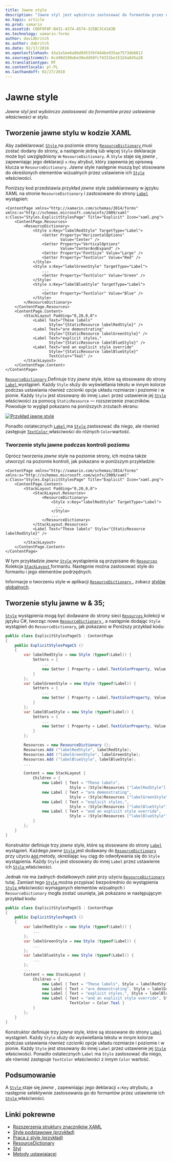 ```yaml
---
title: Jawne style
description: "Jawne styl jest wybiórczo zastosować do formantów przez ustawienie właściwości w stylu."
ms.topic: article
ms.prod: xamarin
ms.assetid: C0DF9F8F-B431-4374-A574-325BC3C41A3B
ms.technology: xamarin-forms
author: davidbritch
ms.author: dabritch
ms.date: 02/17/2016
ms.openlocfilehash: 43a1a5ee6a8bd9d53f6fd44be935ae7573db6812
ms.sourcegitcommit: 6cd40d190abe38edd50fc74331be15324a845a28
ms.translationtype: MT
ms.contentlocale: pl-PL
ms.lasthandoff: 02/27/2018
---
```

# <a name="explicit-styles"></a>Jawne style

_Jawne styl jest wybiórczo zastosować do formantów przez ustawienie właściwości w stylu._

## <a name="creating-an-explicit-style-in-xaml"></a>Tworzenie jawne stylu w kodzie XAML

Aby zadeklarować [ `Style` ](https://developer.xamarin.com/api/type/Xamarin.Forms.Style/) na poziomie strony [ `ResourceDictionary` ](https://developer.xamarin.com/api/type/Xamarin.Forms.ResourceDictionary/) musi zostać dodany do strony, a następnie jedną lub więcej `Style` deklaracje może być uwzględniony w `ResourceDictionary`. A `Style` staje się *jawne* , zapewniając jego deklaracji `x:Key` atrybut, który zapewnia jej opisową klucza w `ResourceDictionary`. *Jawne* style następnie muszą być stosowane do określonych elementów wizualnych przez ustawienie ich [ `Style` ](https://developer.xamarin.com/api/property/Xamarin.Forms.VisualElement.Style/) właściwości.

Poniższy kod przedstawia przykład *jawne* style zadeklarowany w języku XAML na stronie `ResourceDictionary` i zastosowane do strony [ `Label` ](https://developer.xamarin.com/api/type/Xamarin.Forms.Label/) wystąpień:

```xaml
<ContentPage xmlns="http://xamarin.com/schemas/2014/forms" xmlns:x="http://schemas.microsoft.com/winfx/2009/xaml" x:Class="Styles.ExplicitStylesPage" Title="Explicit" Icon="xaml.png">
    <ContentPage.Resources>
        <ResourceDictionary>
            <Style x:Key="labelRedStyle" TargetType="Label">
                <Setter Property="HorizontalOptions"
                        Value="Center" />
                <Setter Property="VerticalOptions"
                        Value="CenterAndExpand" />
                <Setter Property="FontSize" Value="Large" />
                <Setter Property="TextColor" Value="Red" />
            </Style>
            <Style x:Key="labelGreenStyle" TargetType="Label">
                ...
                <Setter Property="TextColor" Value="Green" />
            </Style>
            <Style x:Key="labelBlueStyle" TargetType="Label">
                ...
                <Setter Property="TextColor" Value="Blue" />
            </Style>
        </ResourceDictionary>
    </ContentPage.Resources>
    <ContentPage.Content>
        <StackLayout Padding="0,20,0,0">
            <Label Text="These labels"
                   Style="{StaticResource labelRedStyle}" />
            <Label Text="are demonstrating"
                   Style="{StaticResource labelGreenStyle}" />
            <Label Text="explicit styles,"
                   Style="{StaticResource labelBlueStyle}" />
            <Label Text="and an explicit style override"
                   Style="{StaticResource labelBlueStyle}"
                   TextColor="Teal" />
        </StackLayout>
    </ContentPage.Content>
</ContentPage>
```

[ `ResourceDictionary` ](https://developer.xamarin.com/api/type/Xamarin.Forms.ResourceDictionary/) Definiuje trzy *jawne* style, które są stosowane do strony [ `Label` ](https://developer.xamarin.com/api/type/Xamarin.Forms.Label/) wystąpień. Każdy `Style` służy do wyświetlania tekstu w innym kolorze podczas ustawiania również czcionki opcje układu rozmiarze i poziomie i w pionie. Każdy `Style` jest stosowany do innej `Label` przez ustawienie jej [ `Style` ](https://developer.xamarin.com/api/property/Xamarin.Forms.VisualElement.Style/) właściwości za pomocą `StaticResource` — rozszerzenie znaczników. Powoduje to wygląd pokazano na poniższych zrzutach ekranu:

[![](explicit-images/explicit-styles.png "Przykład jawne style")](explicit-images/explicit-styles-large.png "przykład jawne style")

Ponadto ostatecznych [ `Label` ](https://developer.xamarin.com/api/type/Xamarin.Forms.Label/) ma [ `Style` ](https://developer.xamarin.com/api/type/Xamarin.Forms.Style/) zastosować dla niego, ale również zastępuje [ `TextColor` ](https://developer.xamarin.com/api/property/Xamarin.Forms.Label.TextColor/) właściwości do różnych `Color`wartość.

### <a name="creating-an-explicit-style-at-the-control-level"></a>Tworzenie stylu jawne podczas kontroli poziomu

Oprócz tworzenia *jawne* style na poziomie strony, ich można także utworzyć na poziomie kontroli, jak pokazano w poniższym przykładzie:

```xaml
<ContentPage xmlns="http://xamarin.com/schemas/2014/forms" xmlns:x="http://schemas.microsoft.com/winfx/2009/xaml" x:Class="Styles.ExplicitStylesPage" Title="Explicit" Icon="xaml.png">
    <ContentPage.Content>
        <StackLayout Padding="0,20,0,0">
            <StackLayout.Resources>
                <ResourceDictionary>
                    <Style x:Key="labelRedStyle" TargetType="Label">
                      ...
                    </Style>
                    ...
                </ResourceDictionary>
            </StackLayout.Resources>
            <Label Text="These labels" Style="{StaticResource labelRedStyle}" />
            ...
        </StackLayout>
    </ContentPage.Content>
</ContentPage>
```

W tym przykładzie *jawne* [ `Style` ](https://developer.xamarin.com/api/type/Xamarin.Forms.Style/) wystąpienia są przypisane do [ `Resources` ](https://developer.xamarin.com/api/property/Xamarin.Forms.VisualElement.Resources/) Kolekcja [ `StackLayout` ](https://developer.xamarin.com/api/type/Xamarin.Forms.StackLayout/) formantu. Następnie można zastosować style do formantu i jego elementów podrzędnych.

Informacje o tworzeniu style w aplikacji [ `ResourceDictionary` ](https://developer.xamarin.com/api/type/Xamarin.Forms.ResourceDictionary/), zobacz [stylów globalnych](~/xamarin-forms/user-interface/styles/application.md).

## <a name="creating-an-explicit-style-in-c35"></a>Tworzenie stylu jawne w & 35;

[`Style`](https://developer.xamarin.com/api/type/Xamarin.Forms.Style/) wystąpienia mogą być dodawane do strony sieci [ `Resources` ](https://developer.xamarin.com/api/property/Xamarin.Forms.VisualElement.Resources/) kolekcji w języku C#, tworząc nowe [ `ResourceDictionary` ](https://developer.xamarin.com/api/type/Xamarin.Forms.ResourceDictionary/), a następnie dodając `Style` wystąpień do `ResourceDictionary`, jak pokazano w Poniższy przykład kodu:

```csharp
public class ExplicitStylesPageCS : ContentPage
{
    public ExplicitStylesPageCS ()
    {
        var labelRedStyle = new Style (typeof(Label)) {
            Setters = {
                ...
                new Setter { Property = Label.TextColorProperty, Value = Color.Red  }
            }
        };
        var labelGreenStyle = new Style (typeof(Label)) {
            Setters = {
                ...
                new Setter { Property = Label.TextColorProperty, Value = Color.Green }
            }
        };
        var labelBlueStyle = new Style (typeof(Label)) {
            Setters = {
                ...
                new Setter { Property = Label.TextColorProperty, Value = Color.Blue }
            }
        };

        Resources = new ResourceDictionary ();
        Resources.Add ("labelRedStyle", labelRedStyle);
        Resources.Add ("labelGreenStyle", labelGreenStyle);
        Resources.Add ("labelBlueStyle", labelBlueStyle);
        ...

        Content = new StackLayout {
            Children = {
                new Label { Text = "These labels",
                            Style = (Style)Resources ["labelRedStyle"] },
                new Label { Text = "are demonstrating",
                            Style = (Style)Resources ["labelGreenStyle"] },
                new Label { Text = "explicit styles,",
                            Style = (Style)Resources ["labelBlueStyle"] },
                new Label { Text = "and an explicit style override",
                            Style = (Style)Resources ["labelBlueStyle"], TextColor = Color.Teal }
            }
        };
    }
}
```

Konstruktor definiuje trzy *jawne* style, które są stosowane do strony [ `Label` ](https://developer.xamarin.com/api/type/Xamarin.Forms.Label/) wystąpień. Każdego *jawne* [ `Style` ](https://developer.xamarin.com/api/type/Xamarin.Forms.Style/) jest dodawany do [ `ResourceDictionary` ](https://developer.xamarin.com/api/type/Xamarin.Forms.ResourceDictionary/) przy użyciu [ `Add` ](https://developer.xamarin.com/api/member/Xamarin.Forms.ResourceDictionary.Add/p/System.String/System.Object/) metody, określając `key` ciąg do odwoływania się do `Style` wystąpienia. Każdy `Style` jest stosowany do innej `Label` przez ustawienie ich [ `Style` ](https://developer.xamarin.com/api/property/Xamarin.Forms.VisualElement.Style/) właściwości.

Jednak nie ma żadnych dodatkowych zalet przy użyciu [ `ResourceDictionary` ](https://developer.xamarin.com/api/type/Xamarin.Forms.ResourceDictionary/) tutaj. Zamiast tego [ `Style` ](https://developer.xamarin.com/api/type/Xamarin.Forms.Style/) można przypisać bezpośrednio do wystąpienia [ `Style` ](https://developer.xamarin.com/api/property/Xamarin.Forms.VisualElement.Style/) właściwości wymaganych elementów wizualnych i `ResourceDictionary` mogła zostać usunięta, jak pokazano w następującym przykład kodu:

```csharp
public class ExplicitStylesPageCS : ContentPage
{
    public ExplicitStylesPageCS ()
    {
        var labelRedStyle = new Style (typeof(Label)) {
            ...
        };
        var labelGreenStyle = new Style (typeof(Label)) {
            ...
        };
        var labelBlueStyle = new Style (typeof(Label)) {
            ...
        };
        ...
        Content = new StackLayout {
            Children = {
                new Label { Text = "These labels", Style = labelRedStyle },
                new Label { Text = "are demonstrating", Style = labelGreenStyle },
                new Label { Text = "explicit styles,", Style = labelBlueStyle },
                new Label { Text = "and an explicit style override", Style = labelBlueStyle,
                            TextColor = Color.Teal }
            }
        };
    }
}
```

Konstruktor definiuje trzy *jawne* style, które są stosowane do strony [ `Label` ](https://developer.xamarin.com/api/type/Xamarin.Forms.Label/) wystąpień. Każdy `Style` służy do wyświetlania tekstu w innym kolorze podczas ustawiania również czcionki opcje układu rozmiarze i poziomie i w pionie. Każdy `Style` jest stosowany do innej `Label` przez ustawienie jej [ `Style` ](https://developer.xamarin.com/api/property/Xamarin.Forms.VisualElement.Style/) właściwości. Ponadto ostatecznych `Label` ma `Style` zastosować dla niego, ale również zastępuje `TextColor` właściwości z innym `Color` wartość.

## <a name="summary"></a>Podsumowanie

A [ `Style` ](https://developer.xamarin.com/api/type/Xamarin.Forms.Style/) staje się *jawne* , zapewniając jego deklaracji `x:Key` atrybutu, a następnie selektywnie zastosowania go do formantów przez ustawienie ich [ `Style` ](https://developer.xamarin.com/api/property/Xamarin.Forms.VisualElement.Style/) właściwości.



## <a name="related-links"></a>Linki pokrewne

- [Rozszerzenia struktury znaczników XAML](~/xamarin-forms/xaml/xaml-basics/xaml-markup-extensions.md)
- [Style podstawowe (przykład)](https://developer.xamarin.com/samples/xamarin-forms/UserInterface/Styles/BasicStyles/)
- [Praca z style (przykład)](https://developer.xamarin.com/samples/xamarin-forms/WorkingWithStyles/)
- [ResourceDictionary](https://developer.xamarin.com/api/type/Xamarin.Forms.ResourceDictionary/)
- [Styl](https://developer.xamarin.com/api/type/Xamarin.Forms.Style/)
- [Metody ustawiającej](https://developer.xamarin.com/api/type/Xamarin.Forms.Setter/)
